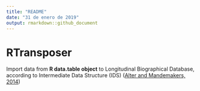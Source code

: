 ```yaml
---
title: "README"
date: "31 de enero de 2019"
output: rmarkdown::github_document
---
```




# RTransposer
Import data from **R data.table object** to Longitudinal Biographical Database, according to Intermediate Data Structure (IDS) ([Alter and Mandemakers, 2014](https://ehps-net.eu/article/intermediate-data-structure-ids-longitudinal-historical-microdata-version-4))


